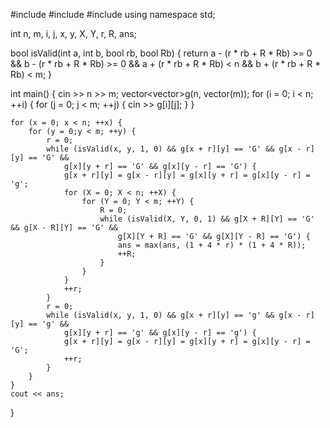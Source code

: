 #include <iostream>
#include <vector>
#include <algorithm>
using namespace std;

int n, m, i, j, x, y, X, Y, r, R, ans;

bool isValid(int a, int b, bool rb, bool Rb)
{
	return a - (r * rb + R * Rb) >= 0 && b - (r * rb + R * Rb) >= 0 &&
		a + (r * rb + R * Rb) < n && b + (r * rb + R * Rb) < m;
}

int main() {
	cin >> n >> m;
	vector<vector<char>>g(n, vector<char>(m));
	for (i = 0; i < n; ++i) {
		for (j = 0; j < m; ++j) {
			cin >> g[i][j];
		}
	}

	for (x = 0; x < n; ++x) {
		for (y = 0;y < m; ++y) {
			r = 0;
			while (isValid(x, y, 1, 0) && g[x + r][y] == 'G' && g[x - r][y] == 'G' &&
				g[x][y + r] == 'G' && g[x][y - r] == 'G') {
				g[x + r][y] = g[x - r][y] = g[x][y + r] = g[x][y - r] = 'g';
				for (X = 0; X < n; ++X) {
					for (Y = 0; Y < m; ++Y) {
						R = 0;
						while (isValid(X, Y, 0, 1) && g[X + R][Y] == 'G' && g[X - R][Y] == 'G' &&
							g[X][Y + R] == 'G' && g[X][Y - R] == 'G') {
							ans = max(ans, (1 + 4 * r) * (1 + 4 * R));
							++R;
						}
					}
				}
				++r;
			}
			r = 0;
			while (isValid(x, y, 1, 0) && g[x + r][y] == 'g' && g[x - r][y] == 'g' &&
				g[x][y + r] == 'g' && g[x][y - r] == 'g') {
				g[x + r][y] = g[x - r][y] = g[x][y + r] = g[x][y - r] = 'G';
				++r;
			}
		}
	}
	cout << ans;
}
